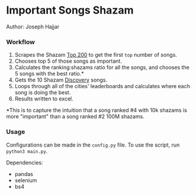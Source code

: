# Important Songs Shazam
Author: Joseph Hajjar

### Workflow
1. Scrapes the Shazam [Top 200](https://www.shazam.com/charts/top-200/united-states) to get the first `top` number of songs.
2. Chooses top 5 of those songs as important.
5. Calculates the ranking:shazams ratio for all the songs, and chooses the 5 songs with the best ratio.*
3. Gets the 10 Shazam [Discovery](https://www.shazam.com/charts/top-200/united-states) songs.
4. Loops through all of the cities' leaderboards and calculates where each song is doing the best.
4. Results written to excel.

*This is to capture the intuition that a song ranked #4 with 10k shazams is more "important" than a song ranked #2 100M shazams.

### Usage

Configurations can be made in the `config.py` file. To use the script, run `python3 main.py`. 

Dependencies:
* pandas
* selenium
* bs4